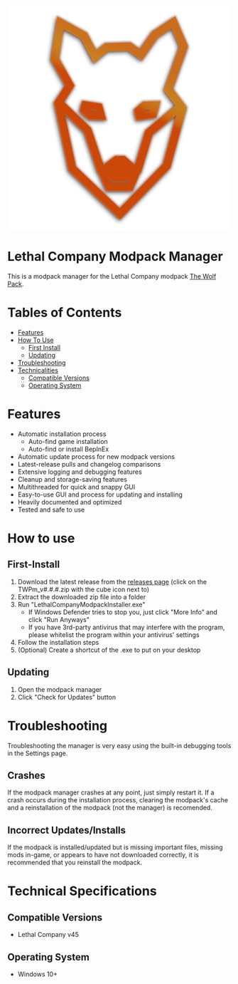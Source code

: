 ![wolf icon](https://github.com/m-riley04/LethalCompanyModpackInstaller/blob/master/wolf.png)
# Lethal Company Modpack Manager
This is a modpack manager for the Lethal Company modpack [The Wolf Pack](https://github.com/m-riley04/veXs-Lethal-Company-Pack).

# Tables of Contents
- [Features](#Features)
- [How To Use](#How-to-use)
    - [First Install](#First-Install)
    - [Updating](#Updating)
- [Troubleshooting](#Troubleshooting)
- [Technicalities](#Technical-Specifications)
    - [Compatible Versions](#Compatible-Versions)
    - [Operating System](#Operating-System)

# Features
- Automatic installation process
    - Auto-find game installation
    - Auto-find or install BepInEx
- Automatic update process for new modpack versions
- Latest-release pulls and changelog comparisons
- Extensive logging and debugging features
- Cleanup and storage-saving features
- Multithreaded for quick and snappy GUI
- Easy-to-use GUI and process for updating and installing
- Heavily documented and optimized
- Tested and safe to use

# How to use
## First-Install
1. Download the latest release from the [releases page](https://github.com/m-riley04/LethalCompanyModpackInstaller/releases) (click on the TWPm_v#.#.#.zip with the cube icon next to)
2. Extract the downloaded zip file into a folder
3. Run "LethalCompanyModpackInstaller.exe"
    - If Windows Defender tries to stop you, just click "More Info" and click "Run Anyways"
    - If you have 3rd-party antivirus that may interfere with the program, please whitelist the program within your antivirus' settings
5. Follow the installation steps
6. (Optional) Create a shortcut of the .exe to put on your desktop

## Updating
1. Open the modpack manager
2. Click "Check for Updates" button

# Troubleshooting
Troubleshooting the manager is very easy using the built-in debugging tools in the Settings page. 
## Crashes
If the modpack manager crashes at any point, just simply restart it. If a crash occurs during the installation process, clearing the modpack's cache and a reinstallation of the modpack (not the manager) is recomended.
## Incorrect Updates/Installs
If the modpack is installed/updated but is missing important files, missing mods in-game, or appears to have not downloaded correctly, it is recommended that you reinstall the modpack.

# Technical Specifications
## Compatible Versions
- Lethal Company v45
## Operating System
- Windows 10+

